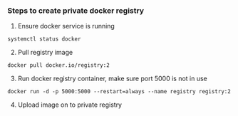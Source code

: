 ### Steps to create private docker registry

1. Ensure docker service is running
```
systemctl status docker
```
2. Pull registry image
```
docker pull docker.io/registry:2
```
3. Run docker registry container, make sure port 5000 is not in use
```
docker run -d -p 5000:5000 --restart=always --name registry registry:2
```
4. Upload image on to private registry
```
```
